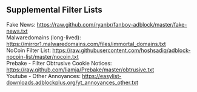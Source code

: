 ## Supplemental Filter Lists

Fake News: https://raw.github.com/ryanbr/fanboy-adblock/master/fake-news.txt<br/>
Malwaredomains (long-lived): https://mirror1.malwaredomains.com/files/immortal_domains.txt<br/>
NoCoin Filter List: https://raw.githubusercontent.com/hoshsadiq/adblock-nocoin-list/master/nocoin.txt<br/>
Prebake - Filter Obtrusive Cookie Notices: https://raw.github.com/liamja/Prebake/master/obtrusive.txt<br/>
Youtube - Other Annoyances: https://easylist-downloads.adblockplus.org/yt_annoyances_other.txt<br/>
